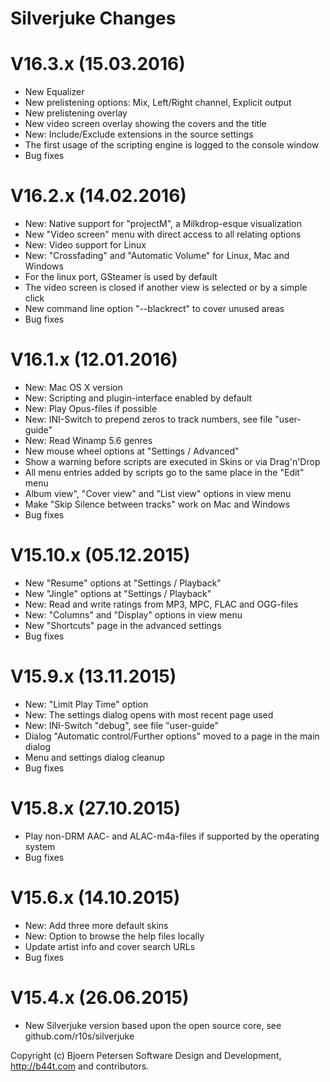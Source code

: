 Silverjuke Changes
================================================================================

V16.3.x (15.03.2016)
================================================================================

- New Equalizer
- New prelistening options: Mix, Left/Right channel, Explicit output
- New prelistening overlay
- New video screen overlay showing the covers and the title
- New: Include/Exclude extensions in the source settings
- The first usage of the scripting engine is logged to the console window
- Bug fixes


V16.2.x (14.02.2016)
================================================================================

- New: Native support for "projectM", a Milkdrop-esque visualization
- New "Video screen" menu with direct access to all relating options
- New: Video support for Linux
- New: "Crossfading" and "Automatic Volume" for Linux, Mac and Windows
- For the linux port, GSteamer is used by default
- The video screen is closed if another view is selected or by a simple click
- New command line option "--blackrect" to cover unused areas
- Bug fixes


V16.1.x (12.01.2016)
================================================================================

- New: Mac OS X version
- New: Scripting and plugin-interface enabled by default
- New: Play Opus-files if possible
- New: INI-Switch to prepend zeros to track numbers, see file "user-guide"
- New: Read Winamp 5.6 genres
- New mouse wheel options at "Settings / Advanced"
- Show a warning before scripts are executed in Skins or via Drag'n'Drop
- All menu entries added by scripts go to the same place in the "Edit" menu
- Album view", "Cover view" and "List view" options in view menu
- Make "Skip Silence between tracks" work on Mac and Windows
- Bug fixes


V15.10.x (05.12.2015)
================================================================================

- New "Resume" options at "Settings / Playback"
- New "Jingle" options at "Settings / Playback"
- New: Read and write ratings from MP3, MPC, FLAC and OGG-files
- New: "Columns" and "Display" options in view menu
- New "Shortcuts" page in the advanced settings
- Bug fixes


V15.9.x (13.11.2015)
================================================================================

- New: "Limit Play Time" option
- New: The settings dialog opens with most recent page used
- New: INI-Switch "debug", see file "user-guide"
- Dialog "Automatic control/Further options" moved to a page in the main dialog
- Menu and settings dialog cleanup
- Bug fixes


V15.8.x (27.10.2015)
================================================================================

- Play non-DRM AAC- and ALAC-m4a-files if supported by the operating system
- Bug fixes


V15.6.x (14.10.2015)
================================================================================

- New: Add three more default skins
- New: Option to browse the help files locally
- Update artist info and cover search  URLs
- Bug fixes


V15.4.x (26.06.2015)
================================================================================

- New Silverjuke version based upon the open source core,
  see github.com/r10s/silverjuke


Copyright (c) Bjoern Petersen Software Design and Development,
http://b44t.com and contributors.

